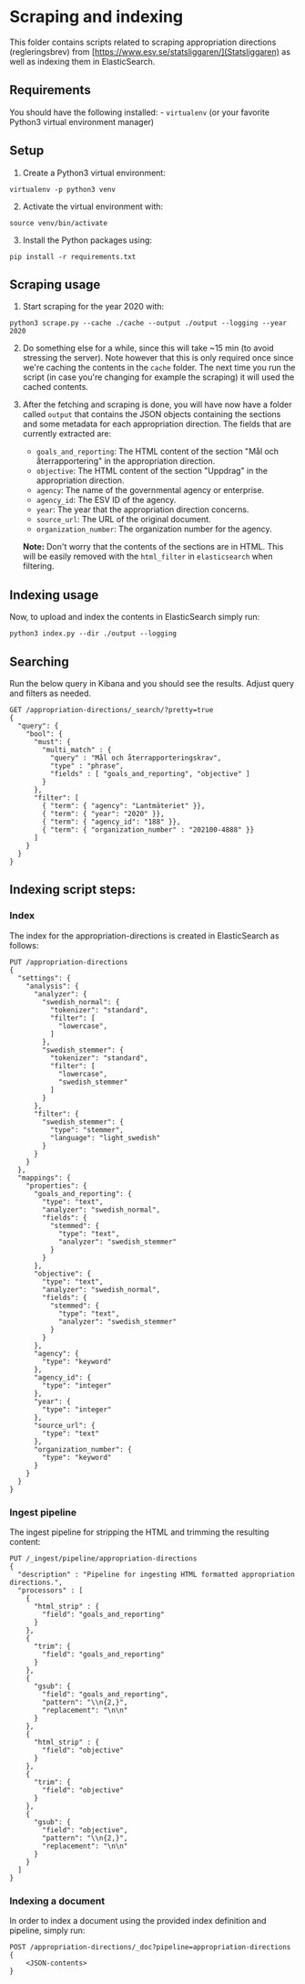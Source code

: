 # Scraping and indexing
This folder contains scripts related to scraping appropriation directions
(regleringsbrev) from [https://www.esv.se/statsliggaren/](Statsliggaren) as
well as indexing them in ElasticSearch.

## Requirements
You should have the following installed:
    - `virtualenv` (or your favorite Python3 virtual environment manager)

## Setup
1. Create a Python3 virtual environment:
```
virtualenv -p python3 venv
```

2. Activate the virtual environment with:
```
source venv/bin/activate
```

3. Install the Python packages using:
```
pip install -r requirements.txt
```

## Scraping usage
1. Start scraping for the year 2020 with:
```
python3 scrape.py --cache ./cache --output ./output --logging --year 2020
```

2. Do something else for a while, since this will take ~15 min (to avoid
   stressing the server). Note however that this is only required once since
   we're caching the contents in the `cache` folder. The next time you run the
   script (in case you're changing for example the scraping) it will used the
   cached contents.

3. After the fetching and scraping is done, you will have now have a folder
   called `output` that contains the JSON objects containing the sections and
   some metadata for each appropriation direction. The fields that are
   currently extracted are:

   - `goals_and_reporting`: The HTML content of the section "Mål och
     återrapportering" in the appropriation direction.
   - `objective`: The HTML content of the section "Uppdrag" in the
     appropriation direction.
   - `agency`: The name of the governmental agency or enterprise.
   - `agency_id`: The ESV ID of the agency.
   - `year`: The year that the appropriation direction concerns.
   - `source_url`: The URL of the original document.
   - `organization_number`: The organization number for the agency.

   **Note:** Don't worry that the contents of the sections are in HTML. This
   will be easily removed with the `html_filter` in `elasticsearch` when
   filtering.

## Indexing usage
Now, to upload and index the contents in ElasticSearch simply run:
```
python3 index.py --dir ./output --logging
```

## Searching
Run the below query in Kibana and you should see the results. Adjust query and
filters as needed.

```
GET /appropriation-directions/_search/?pretty=true
{
  "query": {
    "bool": {
      "must": {
        "multi_match" : {
          "query" : "Mål och återrapporteringskrav",
          "type" : "phrase",
          "fields" : [ "goals_and_reporting", "objective" ]
        }
      },
      "filter": [
        { "term": { "agency": "Lantmäteriet" }},
        { "term": { "year": "2020" }},
        { "term": { "agency_id": "188" }},
        { "term": { "organization_number" : "202100-4888" }}
      ]
    }
  }
}
```

## Indexing script steps:
### Index
The index for the appropriation-directions is created in ElasticSearch as
follows:

```
PUT /appropriation-directions
{
  "settings": {
    "analysis": {
      "analyzer": {
        "swedish_normal": {
          "tokenizer": "standard",
          "filter": [
            "lowercase",
          ]
        },
        "swedish_stemmer": {
          "tokenizer": "standard",
          "filter": [
            "lowercase",
            "swedish_stemmer"
          ]
        }
      },
      "filter": {
        "swedish_stemmer": {
          "type": "stemmer",
          "language": "light_swedish"
        }
      }
    }
  },
  "mappings": {
    "properties": {
      "goals_and_reporting": {
        "type": "text",
        "analyzer": "swedish_normal",
        "fields": {
          "stemmed": {
            "type": "text",
            "analyzer": "swedish_stemmer"
          }
        }
      },
      "objective": {
        "type": "text",
        "analyzer": "swedish_normal",
        "fields": {
          "stemmed": {
            "type": "text",
            "analyzer": "swedish_stemmer"
          }
        }
      },
      "agency": {
        "type": "keyword"
      },
      "agency_id": {
        "type": "integer"
      },
      "year": {
        "type": "integer"
      },
      "source_url": {
        "type": "text"
      },
      "organization_number": {
        "type": "keyword"
      }
    }
  }
}
```

### Ingest pipeline
The ingest pipeline for stripping the HTML and trimming the resulting content:

```
PUT /_ingest/pipeline/appropriation-directions
{
  "description" : "Pipeline for ingesting HTML formatted appropriation directions.",
  "processors" : [
    {
      "html_strip" : {
        "field": "goals_and_reporting"
      }
    },
    {
      "trim": {
        "field": "goals_and_reporting"
      }
    },
    {
      "gsub": {
        "field": "goals_and_reporting",
        "pattern": "\\n{2,}",
        "replacement": "\n\n"
      }
    },
    {
      "html_strip" : {
        "field": "objective"
      }
    },
    {
      "trim": {
        "field": "objective"
      }
    },
    {
      "gsub": {
        "field": "objective",
        "pattern": "\\n{2,}",
        "replacement": "\n\n"
      }
    }
  ]
}
```

### Indexing a document
In order to index a document using the provided index definition and pipeline,
simply run:

```
POST /appropriation-directions/_doc?pipeline=appropriation-directions
{
    <JSON-contents>
}
```
